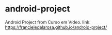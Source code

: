 # android-project
 Android Project from Curso em Vídeo.
link: https://francieledalarosa.github.io/android-project/ 
